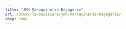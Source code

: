 ```yaml
---
title: "JMH Maroquinerie Bagagerie"
url: /bruay-la-buissiere/jmh-maroquinerie-bagagerie/
shop: shop
---
```

